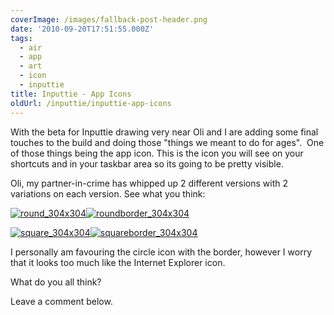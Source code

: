 ```yaml
---
coverImage: /images/fallback-post-header.png
date: '2010-09-20T17:51:55.000Z'
tags:
  - air
  - app
  - art
  - icon
  - inputtie
title: Inputtie - App Icons
oldUrl: /inputtie/inputtie-app-icons
---
```


With the beta for Inputtie drawing very near Oli and I are adding some final touches to the build and doing those "things we meant to do for ages".  One of those things being the app icon. This is the icon you will see on your shortcuts and in your taskbar area so its going to be pretty visible.

<!-- more -->

Oli, my partner-in-crime has whipped up 2 different versions with 2 variations on each version. See what you think:

[![](/wp-content/uploads/2010/09/round_304x304.png "round_304x304")](/wp-content/uploads/2010/09/round_304x304.png)[![](/wp-content/uploads/2010/09/roundborder_304x304.png "roundborder_304x304")](/wp-content/uploads/2010/09/roundborder_304x304.png)

[![](/wp-content/uploads/2010/09/square_304x304.png "square_304x304")](/wp-content/uploads/2010/09/square_304x304.png)[![](/wp-content/uploads/2010/09/squareborder_304x304.png "squareborder_304x304")](/wp-content/uploads/2010/09/squareborder_304x304.png)

I personally am favouring the circle icon with the border, however I worry that it looks too much like the Internet Explorer icon.

What do you all think?

Leave a comment below.
